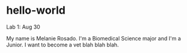 # hello-world
Lab 1: Aug 30

My name is Melanie Rosado. I'm a Biomedical Science major and I'm a Junior. I want to become a vet blah blah blah. 
